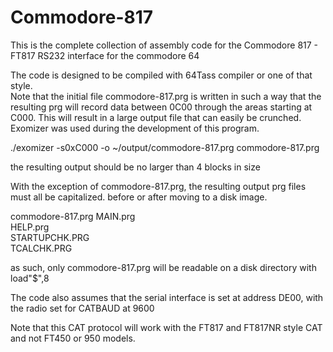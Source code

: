 # Commodore-817
This is the complete collection of assembly code for the Commodore 817 - FT817 RS232 interface for the commodore 64

The code is designed to be compiled with 64Tass compiler or one of that style.  
Note that the initial file commodore-817.prg is written in such a way that the resulting prg will
record data between 0C00 through the areas starting at C000.  This will result in a large output file
that can easily be crunched. Exomizer was used during the development of this program.

./exomizer -s0xC000 -o ~/output/commodore-817.prg commodore-817.prg

the resulting output should be no larger than 4 blocks in size


With the exception of commodore-817.prg, the resulting output prg files must all be capitalized. before or after moving to a disk image.

commodore-817.prg
MAIN.prg                                          
HELP.prg                                          
STARTUPCHK.PRG                                    
TCALCHK.PRG 

as such, only commodore-817.prg will be readable on a disk directory with load"$",8

The code also assumes that the serial interface is set at address DE00, with the radio set for CATBAUD at 9600


Note that this CAT protocol will work with the FT817 and FT817NR style CAT and not FT450 or 950 models.
